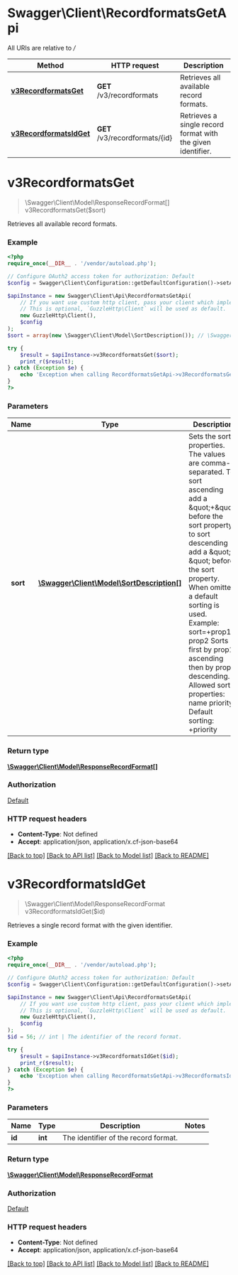 # Swagger\Client\RecordformatsGetApi

All URIs are relative to */*

Method | HTTP request | Description
------------- | ------------- | -------------
[**v3RecordformatsGet**](RecordformatsGetApi.md#v3recordformatsget) | **GET** /v3/recordformats | Retrieves all available record formats.
[**v3RecordformatsIdGet**](RecordformatsGetApi.md#v3recordformatsidget) | **GET** /v3/recordformats/{id} | Retrieves a single record format with the given identifier.

# **v3RecordformatsGet**
> \Swagger\Client\Model\ResponseRecordFormat[] v3RecordformatsGet($sort)

Retrieves all available record formats.

### Example
```php
<?php
require_once(__DIR__ . '/vendor/autoload.php');

// Configure OAuth2 access token for authorization: Default
$config = Swagger\Client\Configuration::getDefaultConfiguration()->setAccessToken('YOUR_ACCESS_TOKEN');

$apiInstance = new Swagger\Client\Api\RecordformatsGetApi(
    // If you want use custom http client, pass your client which implements `GuzzleHttp\ClientInterface`.
    // This is optional, `GuzzleHttp\Client` will be used as default.
    new GuzzleHttp\Client(),
    $config
);
$sort = array(new \Swagger\Client\Model\SortDescription()); // \Swagger\Client\Model\SortDescription[] | Sets the sort properties. The values are comma-separated. To sort ascending add a \"+\" before the sort property, to sort descending add a \"-\" before the sort property.    When omitted, a default sorting is used.    Example: sort=+prop1,-prop2    Sorts first by prop1 ascending then by prop2 descending.    Allowed sort properties:    name    priority    Default sorting:    +priority

try {
    $result = $apiInstance->v3RecordformatsGet($sort);
    print_r($result);
} catch (Exception $e) {
    echo 'Exception when calling RecordformatsGetApi->v3RecordformatsGet: ', $e->getMessage(), PHP_EOL;
}
?>
```

### Parameters

Name | Type | Description  | Notes
------------- | ------------- | ------------- | -------------
 **sort** | [**\Swagger\Client\Model\SortDescription[]**](../Model/\Swagger\Client\Model\SortDescription.md)| Sets the sort properties. The values are comma-separated. To sort ascending add a \&quot;+\&quot; before the sort property, to sort descending add a \&quot;-\&quot; before the sort property.    When omitted, a default sorting is used.    Example: sort&#x3D;+prop1,-prop2    Sorts first by prop1 ascending then by prop2 descending.    Allowed sort properties:    name    priority    Default sorting:    +priority | [optional]

### Return type

[**\Swagger\Client\Model\ResponseRecordFormat[]**](../Model/ResponseRecordFormat.md)

### Authorization

[Default](../../README.md#Default)

### HTTP request headers

 - **Content-Type**: Not defined
 - **Accept**: application/json, application/x.cf-json-base64

[[Back to top]](#) [[Back to API list]](../../README.md#documentation-for-api-endpoints) [[Back to Model list]](../../README.md#documentation-for-models) [[Back to README]](../../README.md)

# **v3RecordformatsIdGet**
> \Swagger\Client\Model\ResponseRecordFormat v3RecordformatsIdGet($id)

Retrieves a single record format with the given identifier.

### Example
```php
<?php
require_once(__DIR__ . '/vendor/autoload.php');

// Configure OAuth2 access token for authorization: Default
$config = Swagger\Client\Configuration::getDefaultConfiguration()->setAccessToken('YOUR_ACCESS_TOKEN');

$apiInstance = new Swagger\Client\Api\RecordformatsGetApi(
    // If you want use custom http client, pass your client which implements `GuzzleHttp\ClientInterface`.
    // This is optional, `GuzzleHttp\Client` will be used as default.
    new GuzzleHttp\Client(),
    $config
);
$id = 56; // int | The identifier of the record format.

try {
    $result = $apiInstance->v3RecordformatsIdGet($id);
    print_r($result);
} catch (Exception $e) {
    echo 'Exception when calling RecordformatsGetApi->v3RecordformatsIdGet: ', $e->getMessage(), PHP_EOL;
}
?>
```

### Parameters

Name | Type | Description  | Notes
------------- | ------------- | ------------- | -------------
 **id** | **int**| The identifier of the record format. |

### Return type

[**\Swagger\Client\Model\ResponseRecordFormat**](../Model/ResponseRecordFormat.md)

### Authorization

[Default](../../README.md#Default)

### HTTP request headers

 - **Content-Type**: Not defined
 - **Accept**: application/json, application/x.cf-json-base64

[[Back to top]](#) [[Back to API list]](../../README.md#documentation-for-api-endpoints) [[Back to Model list]](../../README.md#documentation-for-models) [[Back to README]](../../README.md)

